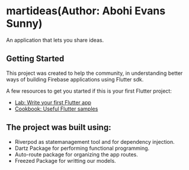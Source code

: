 # martideas(Author: Abohi Evans Sunny)

An application that lets you share ideas.

## Getting Started

This project was created to help the community, in understanding better ways of building Firebase applications using Flutter sdk.

A few resources to get you started if this is your first Flutter project:

- [Lab: Write your first Flutter app](https://docs.flutter.dev/get-started/codelab)
- [Cookbook: Useful Flutter samples](https://docs.flutter.dev/cookbook)

## The project was built using:

- Riverpod as statemanagement tool and for dependency injection.
- Dartz Package for performing functional programming.
- Auto-route package for organizing the app routes.
- Freezed Package for writting our models.
